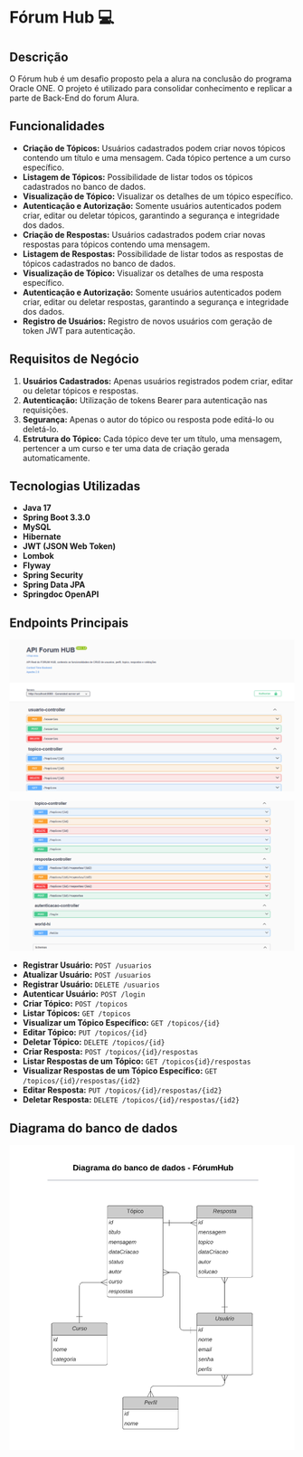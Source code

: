 # Fórum Hub 💻

## Descrição

O Fórum hub é um desafio proposto pela a alura na conclusão do programa Oracle ONE. O projeto é utilizado para consolidar conhecimento e replicar a parte de Back-End do forum Alura.

## Funcionalidades

- **Criação de Tópicos:** Usuários cadastrados podem criar novos tópicos contendo um título e uma mensagem. Cada tópico pertence a um curso específico.
- **Listagem de Tópicos:** Possibilidade de listar todos os tópicos cadastrados no banco de dados.
- **Visualização de Tópico:** Visualizar os detalhes de um tópico específico.
- **Autenticação e Autorização:** Somente usuários autenticados podem criar, editar ou deletar tópicos, garantindo a segurança e integridade dos dados.
- **Criação de Respostas:** Usuários cadastrados podem criar novas respostas para tópicos contendo uma mensagem.
- **Listagem de Respostas:** Possibilidade de listar todos as respostas de tópicos cadastrados no banco de dados.
- **Visualização de Tópico:** Visualizar os detalhes de uma resposta específico.
- **Autenticação e Autorização:** Somente usuários autenticados podem criar, editar ou deletar respostas, garantindo a segurança e integridade dos dados.
- **Registro de Usuários:** Registro de novos usuários com geração de token JWT para autenticação.

## Requisitos de Negócio

1. **Usuários Cadastrados:** Apenas usuários registrados podem criar, editar ou deletar tópicos e respostas.
2. **Autenticação:** Utilização de tokens Bearer para autenticação nas requisições.
3. **Segurança:** Apenas o autor do tópico ou resposta pode editá-lo ou deletá-lo.
4. **Estrutura do Tópico:** Cada tópico deve ter um título, uma mensagem, pertencer a um curso e ter uma data de criação gerada automaticamente.

## Tecnologias Utilizadas

- **Java 17**
- **Spring Boot 3.3.0**
- **MySQL**
- **Hibernate**
- **JWT (JSON Web Token)**
- **Lombok**
- **Flyway**
- **Spring Security**
- **Spring Data JPA**
- **Springdoc OpenAPI**

## Endpoints Principais

![SpringDocs!](https://raw.githubusercontent.com/Gerfy1/ForumHub/master/.mvn/wrapper/Screenshot_87.png)

![SpringDocs!](https://raw.githubusercontent.com/Gerfy1/ForumHub/master/.mvn/wrapper/image.png)

- **Registrar Usuário:** `POST /usuarios`
- **Atualizar Usuário:** `POST /usuarios`
- **Registrar Usuário:** `DELETE /usuarios`
- **Autenticar Usuário:** `POST /login`
- **Criar Tópico:** `POST /topicos`
- **Listar Tópicos:** `GET /topicos`
- **Visualizar um Tópico Específico:** `GET /topicos/{id}`
- **Editar Tópico:** `PUT /topicos/{id}`
- **Deletar Tópico:** `DELETE /topicos/{id}`
- **Criar Resposta:** `POST /topicos/{id}/respostas`
- **Listar Respostas de um Tópico:** `GET /topicos{id}/respostas`
- **Visualizar Respostas de um Tópico Específico:** `GET /topicos/{id}/respostas/{id2}`
- **Editar Resposta:** `PUT /topicos/{id}/respostas/{id2}`
- **Deletar Resposta:** `DELETE /topicos/{id}/respostas/{id2}`

## Diagrama do banco de dados

![Diagrama do Banco de Dados](https://raw.githubusercontent.com/Gerfy1/ForumHub/master/.mvn/wrapper/diagrama_banco_de_dados_forumhub.png)
